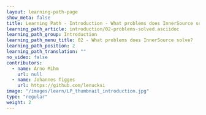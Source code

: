```yaml
---
layout: learning-path-page
show_meta: false
title: Learning Path - Introduction - What problems does InnerSource solve?
learning_path_article: introduction/02-problems-solved.asciidoc
learning_path_group: Introduction
learning_path_menu_title: 02 - What problems does InnerSource solve?
learning_path_position: 2
learning_path_translation: ""
no_video: false
contributors:
  - name: Arno Mihm
    url: null
  - name: Johannes Tigges
    url: https://github.com/lenucksi
image: "/images/learn/LP_thumbnail_introduction.jpg"
type: "regular"
weight: 2
---
```

<!--- This file autogenerated from https://github.com/InnerSourceCommons/InnerSourceLearningPath/blob/master/scripts/generate_learning_path_markdown.js -->